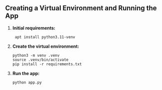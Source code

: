 
## Creating a Virtual Environment and Running the App
1. **Initial requirements:**

        apt install python3.11-venv

2.  **Create the virtual environment:**

      
        python3 -m venv .venv  
        source .venv/bin/activate  
        pip install -r requirements.txt
       
3.  **Run the app:**
 
        python app.py
       


